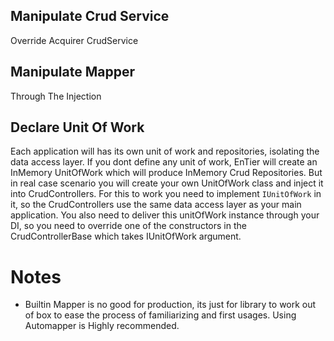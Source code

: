 







Manipulate Crud Service
--------

Override Acquirer CrudService


Manipulate Mapper
----------

Through The Injection

Declare Unit Of Work
------------

Each application will has its own unit of work and repositories, 
isolating the data access layer. If you dont define any unit of work, 
EnTier will create an InMemory UnitOfWork which will produce InMemory 
Crud Repositories. But in real case scenario you will create your own 
UnitOfWork class and inject it into CrudControllers. For this to work 
you need to implement ```IUnitOfWork``` in it, so the CrudControllers 
use the same data access layer as your main application. You also need 
to deliver this unitOfWork instance through your DI, so you need to 
override one of the constructors in the CrudControllerBase which takes
 IUnitOfWork argument.



Notes
=========

 * Builtin Mapper is no good for production, 
 its just for library to work out of box to ease the 
 process of familiarizing and first usages. Using 
 Automapper is Highly recommended.  
 